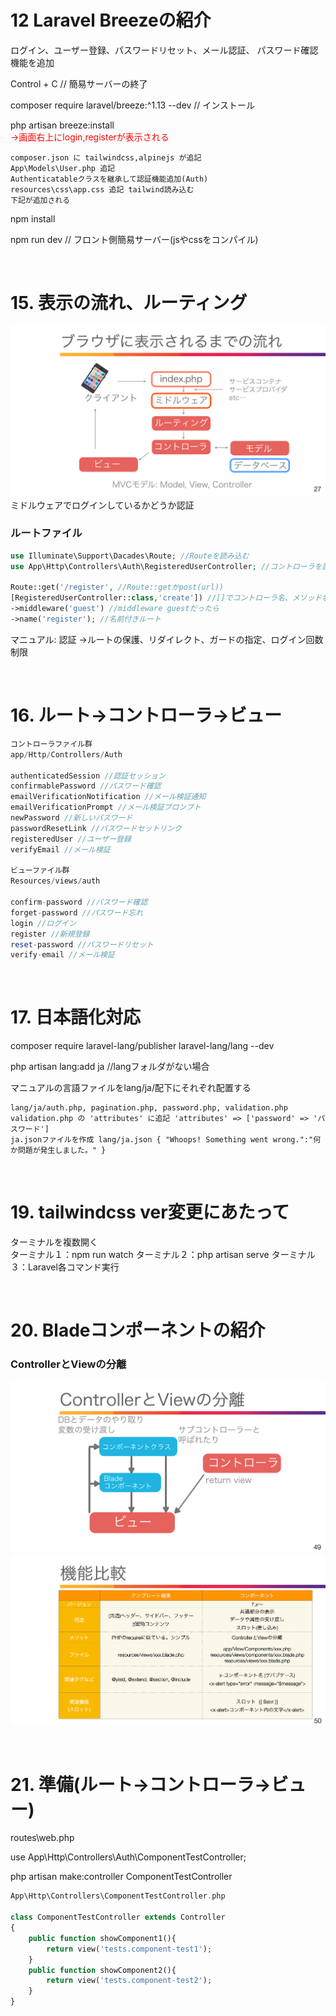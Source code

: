 # 12 Laravel Breezeの紹介

ログイン、ユーザー登録、パスワードリセット、メール認証、 パスワード確認機能を追加

Control + C // 簡易サーバーの終了   

composer require laravel/breeze:^1.13 --dev  // インストール 

php artisan breeze:install  
<span style="color: red; ">→画面右上にlogin,registerが表示される</span>


    composer.json に tailwindcss,alpinejs が追記  
    App\Models\User.php 追記  
    Authenticatableクラスを継承して認証機能追加(Auth)  
    resources\css\app.css 追記 tailwind読み込む
    下記が追加される

npm install  

npm run dev // フロント側簡易サーバー(jsやcssをコンパイル)

<br>

# 15. 表示の流れ、ルーティング

![img](public/img/01_27.png)
ミドルウェアでログインしているかどうか認証


### ルートファイル
```php
use Illuminate\Support\Dacades\Route; //Routeを読み込む
use App\Http\Controllers\Auth\RegisteredUserController; //コントローラを読み込む

Route::get('/register', //Route::getかpost(url))
[RegisteredUserController::class,'create']) //[]でコントローラ名、メソッド名
->middleware('guest') //middleware guestだったら
->name('register'); //名前付きルート
```

マニュアル: 認証
->ルートの保護、リダイレクト、ガードの指定、ログイン回数制限

<br>

# 16. ルート->コントローラ->ビュー

```php
コントローラファイル群
app/Http/Controllers/Auth

authenticatedSession //認証セッション
confirmablePassword //パスワード確認
emailVerificationNotification //メール検証通知
emailVerificationPrompt //メール検証プロンプト
newPassword //新しいパスワード
passwordResetLink //パスワードセットリンク
registeredUser //ユーザー登録
verifyEmail //メール検証

ビューファイル群
Resources/views/auth

confirm-password //パスワード確認
forget-password //パスワード忘れ
login //ログイン
register //新規登録
reset-password //パスワードリセット
verify-email //メール検証
```
<br>

# 17. 日本語化対応

composer require  laravel-lang/publisher laravel-lang/lang --dev  

php artisan lang:add ja //langフォルダがない場合

マニュアルの言語ファイルをlang/ja/配下にそれぞれ配置する  

    lang/ja/auth.php, pagination.php, password.php, validation.php  
    validation.php の 'attributes' に追記 'attributes' => ['password' => 'パスワード']  
    ja.jsonファイルを作成 lang/ja.json { "Whoops! Something went wrong.":"何か問題が発生しました。" }


<br>

# 19. tailwindcss ver変更にあたって

ターミナルを複数開く  
ターミナル１：npm run watch
ターミナル２：php artisan serve
ターミナル３：Laravel各コマンド実行

<br>

# 20. Bladeコンポーネントの紹介

### ControllerとViewの分離
![img](public/img/02_20.png)
![img](public/img/02_20_2.png)

<br>

# 21. 準備(ルート→コントローラ→ビュー)

routes\web.php  

use App\Http\Controllers\Auth\ComponentTestController;


php artisan make:controller ComponentTestController  

```php
App\Http\Controllers\ComponentTestController.php  

class ComponentTestController extends Controller
{
    public function showComponent1(){
        return view('tests.component-test1');
    }
    public function showComponent2(){
        return view('tests.component-test2');
    }
}
```
